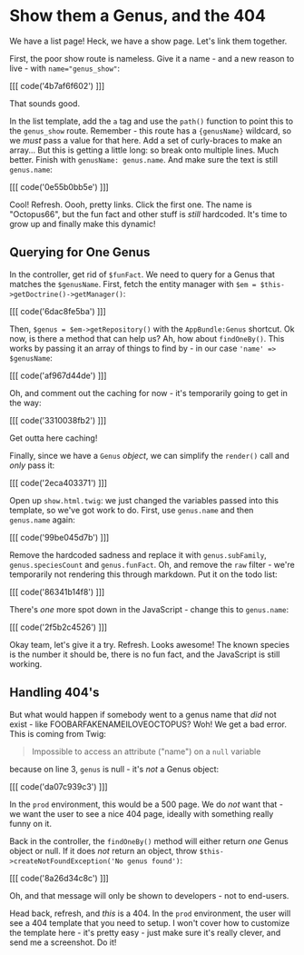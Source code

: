 # Show them a Genus, and the 404

We have a list page! Heck, we have a show page. Let's link them together.

First, the poor show route is nameless. Give it a name - and a new reason to live -
with `name="genus_show"`:

[[[ code('4b7af6f602') ]]]

That sounds good.

In the list template, add the `a` tag and use the `path()` function to point this
to the `genus_show` route. Remember - this route has a `{genusName}` wildcard, so
we *must* pass a value for that here. Add a set of curly-braces to make an array...
But this is getting a little long: so break onto multiple lines. Much better. Finish
with `genusName: genus.name`. And make sure the text is still `genus.name`:

[[[ code('0e55b0bb5e') ]]]

Cool! Refresh. Oooh, pretty links. Click the first one. The name is "Octopus66", but
the fun fact and other stuff is *still* hardcoded. It's time to grow up and finally
make this dynamic!

## Querying for One Genus

In the controller, get rid of `$funFact`. We need to query for a Genus that matches
the `$genusName`. First, fetch the entity manager with `$em = $this->getDoctrine()->getManager()`:

[[[ code('6dac8fe5ba') ]]]

Then, `$genus = $em->getRepository()` with the `AppBundle:Genus` shortcut.
Ok now, is there a method that can help us? Ah, how about `findOneBy()`. This
works by passing it an array of things to find by - in our case `'name' => $genusName`:

[[[ code('af967d44de') ]]]

Oh, and comment out the caching for now - it's temporarily going to get in the way:

[[[ code('3310038fb2') ]]]

Get outta here caching!

Finally, since we have a `Genus` *object*, we can simplify the `render()` call and
*only* pass it:

[[[ code('2eca403371') ]]]

Open up `show.html.twig`: we just changed the variables passed into this template,
so we've got work to do. First, use `genus.name` and then `genus.name` again:

[[[ code('99be045d7b') ]]]

Remove the hardcoded sadness and replace it with `genus.subFamily`, `genus.speciesCount`
and `genus.funFact`. Oh, and remove the `raw` filter - we're temporarily not rendering
this through markdown. Put it on the todo list:

[[[ code('86341b14f8') ]]]

There's *one* more spot down in the JavaScript - change this to `genus.name`:

[[[ code('2f5b2c4526') ]]]

Okay team, let's give it a try. Refresh. Looks awesome! The known species is the
number it should be, there is no fun fact, and the JavaScript is still working.

## Handling 404's

But what would happen if somebody went to a genus name that *did* not exist - like
FOOBARFAKENAMEILOVEOCTOPUS? Woh! We get a bad error. This is coming from Twig:

> Impossible to access an attribute ("name") on a `null` variable

because on line 3, `genus` is null - it's *not* a Genus object:

[[[ code('da07c939c3') ]]]

In the `prod` environment, this would be a 500 page. We do *not* want that - we want
the user to see a nice 404 page, ideally with something really funny on it.

Back in the controller, the `findOneBy()` method will either return *one* Genus object
or null. If it does *not* return an object, throw `$this->createNotFoundException('No genus found')`:

[[[ code('8a26d34c8c') ]]]

Oh, and that message will only be shown to developers - not to end-users.

Head back, refresh, and *this* is a 404. In the `prod` environment, the user
will see a 404 template that you need to setup. I won't cover how to customize the
template here - it's pretty easy - just make sure it's really clever, and send me
a screenshot. Do it!
